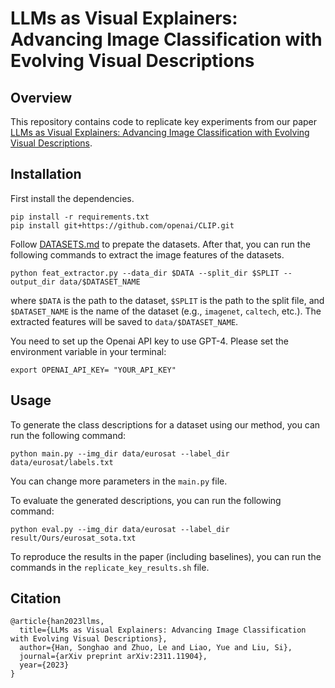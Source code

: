 # LLMs as Visual Explainers: Advancing Image Classification with Evolving Visual Descriptions

## Overview
This repository contains code to replicate key experiments from our paper [LLMs as Visual Explainers: Advancing Image Classification with Evolving Visual Descriptions](https://arxiv.org/abs/2311.11904).

## Installation

First install the dependencies.

```
pip install -r requirements.txt
pip install git+https://github.com/openai/CLIP.git
```

Follow [DATASETS.md](./DATASETS.md) to prepate the datasets. After that, you can run the following commands to extract the image features of the datasets.

```
python feat_extractor.py --data_dir $DATA --split_dir $SPLIT --output_dir data/$DATASET_NAME
```

where `$DATA` is the path to the dataset, `$SPLIT` is the path to the split file, and `$DATASET_NAME` is the name of the dataset (e.g., `imagenet`, `caltech`, etc.). The extracted features will be saved to `data/$DATASET_NAME`.

You need to set up the Openai API key to use GPT-4. Please set the environment variable in your terminal:

```
export OPENAI_API_KEY= "YOUR_API_KEY"
```


## Usage

To generate the class descriptions for a dataset using our method, you can run the following command:

```
python main.py --img_dir data/eurosat --label_dir data/eurosat/labels.txt
```

You can change more parameters in the `main.py` file.

To evaluate the generated descriptions, you can run the following command:

```
python eval.py --img_dir data/eurosat --label_dir result/Ours/eurosat_sota.txt
```

To reproduce the results in the paper (including baselines), you can run the commands in the `replicate_key_results.sh` file. 

## Citation

```
@article{han2023llms,
  title={LLMs as Visual Explainers: Advancing Image Classification with Evolving Visual Descriptions},
  author={Han, Songhao and Zhuo, Le and Liao, Yue and Liu, Si},
  journal={arXiv preprint arXiv:2311.11904},
  year={2023}
}
```
